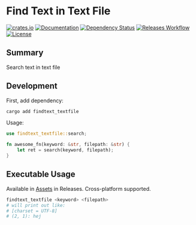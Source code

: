 # Find Text in Text File

[![crates.io](https://img.shields.io/crates/v/findtext_textfile?label=latest)](https://crates.io/crates/findtext_textfile)
[![Documentation](https://docs.rs/findtext_textfile/badge.svg?version=latest)](https://docs.rs/findtext_textfile/latest)
[![Dependency Status](https://deps.rs/crate/findtext_textfile/latest/status.svg)](https://deps.rs/crate/findtext_textfile/latest)
[![Releases Workflow](https://github.com/nabbisen/findtext-textfile-rs/actions/workflows/release.yml/badge.svg)](https://github.com/nabbisen/findtext-textfile-rs/actions/workflows/)
[![License](https://img.shields.io/github/license/nabbisen/findtext-textfile-rs)](https://github.com/nabbisen/findtext-textfile-rs/blob/main/LICENSE)

## Summary

Search text in text file

## Development

First, add dependency:

```sh
cargo add findtext_textfile
```

Usage:

```rust
use findtext_textfile::search;

fn awesome_fn(keyword: &str, filepath: &str) {
    let ret = search(keyword, filepath);
}
```

## Executable Usage

Available in [Assets](https://github.com/nabbisen/findtext-textfile-rs/releases/latest) in Releases. Cross-platform supported.

```sh
findtext_textfile <keyword> <filepath>
# will print out like:
# [charset = UTF-8]
# (2, 1): hej
```

